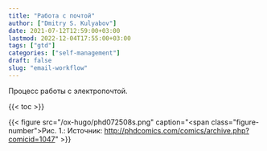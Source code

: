 ```yaml
---
title: "Работа с почтой"
author: ["Dmitry S. Kulyabov"]
date: 2021-07-12T12:59:00+03:00
lastmod: 2022-12-04T17:55:00+03:00
tags: ["gtd"]
categories: ["self-management"]
draft: false
slug: "email-workflow"
---
```


Процесс работы с электропочтой.

<!--more-->

{{< toc >}}

{{< figure src="/ox-hugo/phd072508s.png" caption="<span class=\"figure-number\">&#1056;&#1080;&#1089;. 1.: </span>Источник: <http://phdcomics.com/comics/archive.php?comicid=1047>" >}}
